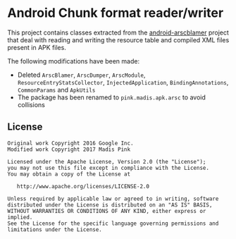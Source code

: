 Android Chunk format reader/writer
==================================

This project contains classes extracted from the
[android-arscblamer](https://github.com/google/android-arscblamer) project
that deal with reading and writing the resource table and compiled XML files
present in APK files.

The following modifications have been made:

* Deleted `ArscBlamer`, `ArscDumper`, `ArscModule`, `ResourceEntryStatsCollector`,
  `InjectedApplication`, `BindingAnnotations`, `CommonParams` and `ApkUtils`
* The package has been renamed to `pink.madis.apk.arsc` to avoid collisions

License
-------

```
Original work Copyright 2016 Google Inc.
Modified work Copyright 2017 Madis Pink

Licensed under the Apache License, Version 2.0 (the "License");
you may not use this file except in compliance with the License.
You may obtain a copy of the License at

   http://www.apache.org/licenses/LICENSE-2.0

Unless required by applicable law or agreed to in writing, software
distributed under the License is distributed on an "AS IS" BASIS,
WITHOUT WARRANTIES OR CONDITIONS OF ANY KIND, either express or implied.
See the License for the specific language governing permissions and
limitations under the License.
```
